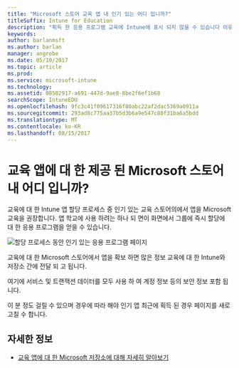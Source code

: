 ```yaml
---
title: "Microsoft 스토어 교육 앱 내 인기 있는 어디 입니까?"
titleSuffix: Intune for Education
description: "획득 한 응용 프로그램 교육에 Intune에 표시 되지 않을 수 있습니다 이유를 알아봅니다."
keywords: 
author: barlanmsft
ms.author: barlan
manager: angrobe
ms.date: 05/10/2017
ms.topic: article
ms.prod: 
ms.service: microsoft-intune
ms.technology: 
ms.assetid: 08502917-a691-447d-9ae8-8be2f6ef1b68
searchScope: IntuneEDU
ms.openlocfilehash: 9fc3c41f09617316f80abc22af2dac5369a0911a
ms.sourcegitcommit: 293ad8c775aa37b5d3b6a9e547c80f31ba6a5bdd
ms.translationtype: MT
ms.contentlocale: ko-KR
ms.lasthandoff: 08/15/2017
---
```

# <a name="where-are-my-acquired-microsoft-store-for-education-apps"></a>교육 앱에 대 한 제공 된 Microsoft 스토어 내 어디 입니까?

교육에 대 한 Intune 앱 할당 프로세스 중 인기 있는 교육 스토어의에서 앱을 Microsoft 교육을 권장합니다. 앱 학교에 사용 하려는 하나 되 면이 화면에서 그룹에 즉시 할당에 대 한 응용 프로그램을 얻을 수 있습니다.

  ![할당 프로세스 동안 인기 있는 응용 프로그램 페이지](./media/apps-006-add-popular-apps.png)

교육에 대 한 Microsoft 스토어에서 앱을 확보 하면 많은 정보 교육에 대 한 Intune와 저장소 간에 전달 되 고 됩니다.

여기에 서비스 및 트랜잭션 데이터를 모두 사용 하 여 계정 정보 등의 보안 정보 포함 됩니다.

이 분 정도 걸릴 수 있으며 경우에 따라 해야 인기 앱 최근에 획득 된 경우 페이지를 새로 고칠 수 합니다.

## <a name="find-out-more"></a>자세한 정보

- [교육 앱에 대 한 Microsoft 저장소에 대해 자세히 알아보기](https://docs.microsoft.com/microsoft-store/find-and-acquire-apps-overview)
